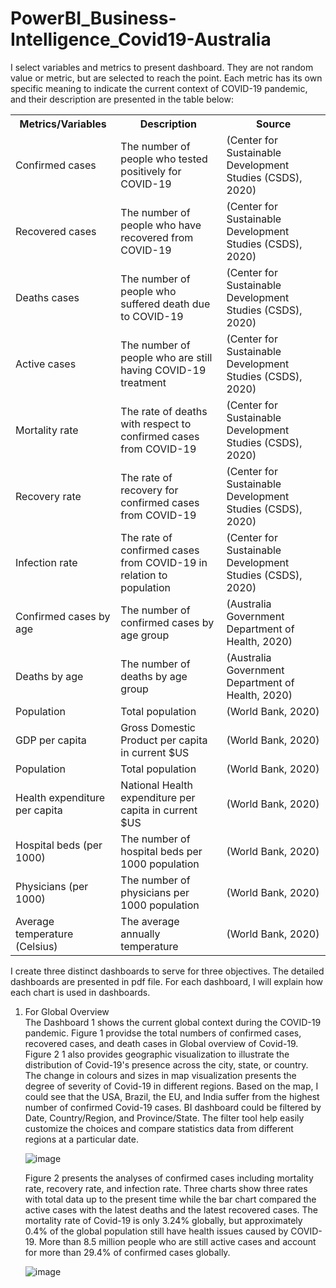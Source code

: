 # PowerBI_Business-Intelligence_Covid19-Australia
I select variables and metrics to present dashboard. They are not random value or metric, but are selected to reach the point. Each metric has its own specific meaning to indicate the current context of COVID-19 pandemic, and their description are presented in the table below:
<table>
  <tr>
    <th>Metrics/Variables</th>
    <th>Description</th>
    <th>Source</th>
  </tr>
  <tr>
    <td>Confirmed cases</td>
    <td>The number of people who tested positively for COVID-19</td>
    <td>(Center for Sustainable Development Studies (CSDS), 2020)</td>
  </tr>
  <tr>
    <td>Recovered cases</td>
    <td>The number of people who have recovered from COVID-19</td>
    <td>(Center for Sustainable Development Studies (CSDS), 2020)</td>
  </tr>
   <tr>
    <td>Deaths cases</td>
    <td>The number of people who suffered death due to COVID-19</td>
    <td>(Center for Sustainable Development Studies (CSDS), 2020)</td>
  </tr>
   <tr>
    <td>Active cases</td>
    <td>The number of people who are still having COVID-19 treatment</td>
    <td>(Center for Sustainable Development Studies (CSDS), 2020)</td>
  </tr>
  <tr>
    <td>Mortality rate</td>
    <td>The rate of deaths with respect to confirmed cases from COVID-19</td>
    <td>(Center for Sustainable Development Studies (CSDS), 2020)</td>
  </tr>
    <tr>
    <td>Recovery rate</td>
    <td>The rate of recovery for confirmed cases from COVID-19</td>
    <td>(Center for Sustainable Development Studies (CSDS), 2020)</td>
  </tr>
  <tr>
    <td>Infection rate</td>
    <td>The rate of confirmed cases from COVID-19 in relation to population</td>
    <td>(Center for Sustainable Development Studies (CSDS), 2020)</td>
  </tr>
  <tr>
    <td>Confirmed cases by age</td>
    <td>The number of confirmed cases by age group</td>
    <td>(Australia Government Department of Health, 2020)</td>
  </tr>
  <tr>
    <td>Deaths by age</td>
    <td>The number of deaths by age group</td>
    <td>(Australia Government Department of Health, 2020)</td>
  </tr>
  <tr>
    <td>Population</td>
    <td>Total population</td>
    <td>(World Bank, 2020)</td>
  </tr>
  <tr>
    <td>GDP per capita</td>
    <td>Gross Domestic Product per capita in current $US</td>
    <td>(World Bank, 2020)</td>
  </tr>
    <tr>
    <td>Population</td>
    <td>Total population</td>
    <td>(World Bank, 2020)</td>
  </tr>
  <tr>
    <td>Health expenditure per capita</td>
    <td>National Health expenditure per capita in current $US</td>
    <td>(World Bank, 2020)</td>
  </tr>
  <tr>
    <td>Hospital beds (per 1000)</td>
    <td>The number of hospital beds per 1000 population</td>
    <td>(World Bank, 2020)</td>
  </tr>
    <tr>
    <td>Physicians (per 1000)</td>
    <td>The number of physicians per 1000 population</td>
    <td>(World Bank, 2020)</td>
  </tr>
  <tr>
    <td>Average temperature (Celsius)</td>
    <td>The average annually temperature</td>
    <td>(World Bank, 2020)</td>
  </tr>
</table>

I create three distinct dashboards to serve for three objectives. The detailed dashboards are presented in pdf file. For each dashboard, I will explain how each chart is used in dashboards.

<ol>
  <li>For Global Overview</li>
The Dashboard 1 shows the current global context during the COVID-19 pandemic. Figure 1 providse the total numbers of confirmed cases, recovered cases, and death cases in Global overview of Covid-19. Figure 2 1 also provides geographic visualization to illustrate the distribution of Covid-19's presence across the city, state, or country. The change in colours and sizes in map visualization presents the degree of severity of Covid-19 in different regions. Based on the map, I could see that the USA, Brazil, the EU, and India suffer from the highest number of confirmed Covid-19 cases. BI dashboard could be filtered by Date, Country/Region, and Province/State. The filter tool help easily customize the choices and compare statistics data from different regions at a particular date.

![image](https://user-images.githubusercontent.com/69800336/135490475-c5512984-9cc6-4cef-ad65-c3e2904cc7a6.png)

Figure 2 presents the analyses of confirmed cases including mortality rate, recovery rate, and infection rate. Three charts show three rates with total data up to the present time while the bar chart compared the active cases with the latest deaths and the latest recovered cases. The mortality rate of Covid-19 is only 3.24% globally, but approximately 0.4% of the global population still have health issues caused by COVID-19. More than 8.5 million people who are still active cases and account for more than 29.4% of confirmed cases globally.

![image](https://user-images.githubusercontent.com/69800336/135490542-cb0c31ea-6560-4189-bb8d-cc38ab4ff17c.png)

